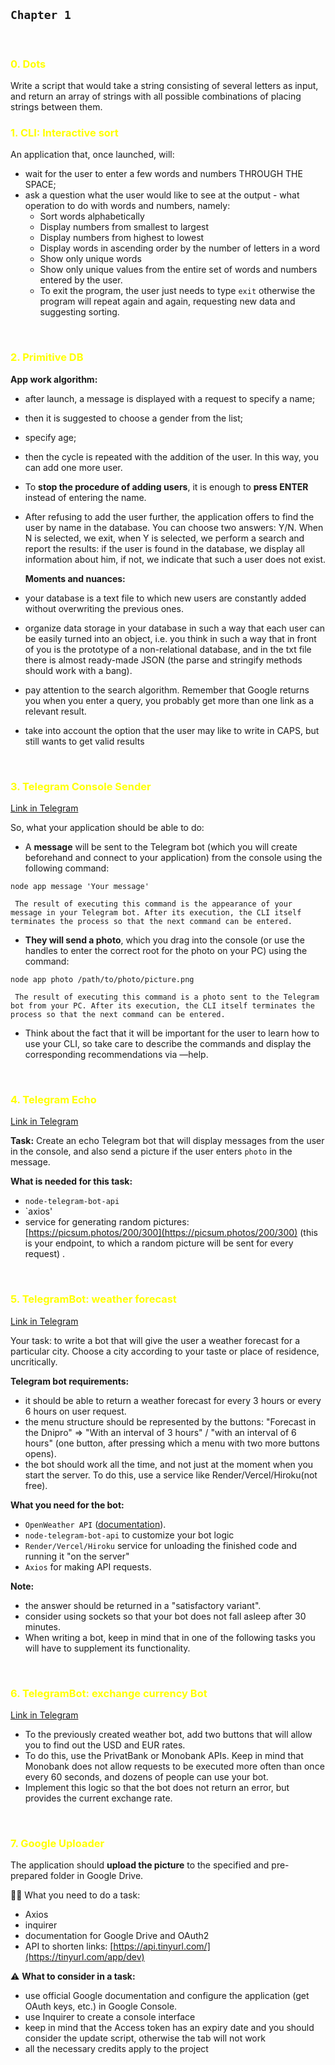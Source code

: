 ## `Chapter 1`

<br/>
<h3><span style="color:yellow">0. <b>Dots</b> </span></h3>Write a script that would take a string consisting of several letters as input, and return an array of strings with all possible combinations of placing strings between them.

<br/>
<h3><span style="color:yellow">1. <b>CLI: Interactive sort </b></span></h3>An application that, once launched, will:

- wait for the user to enter a few words and numbers THROUGH THE SPACE;
- ask a question what the user would like to see at the output - what operation to do with words and numbers, namely:
  - Sort words alphabetically
  - Display numbers from smallest to largest
  - Display numbers from highest to lowest
  - Display words in ascending order by the number of letters in a word
  - Show only unique words
  - Show only unique values from the entire set of words and numbers entered by the user.
  - To exit the program, the user just needs to type `exit` otherwise the program will repeat again and again, requesting new data and suggesting sorting.

<br/>
<h3><span style="color:yellow">2. <b>Primitive DB</b></span></h3>

**App work algorithm:**

- after launch, a message is displayed with a request to specify a name;
- then it is suggested to choose a gender from the list;
- specify age;
- then the cycle is repeated with the addition of the user. In this way, you can add one more user.
- To **stop the procedure of adding users**, it is enough to **press ENTER** instead of entering the name.
- After refusing to add the user further, the application offers to find the user by name in the database. You can choose two answers: Y/N. When N is selected, we exit, when Y is selected, we perform a search and report the results: if the user is found in the database, we display all information about him, if not, we indicate that such a user does not exist.

  **Moments and nuances:**

- your database is a text file to which new users are constantly added without overwriting the previous ones.
- organize data storage in your database in such a way that each user can be easily turned into an object, i.e. you think in such a way that in front of you is the prototype of a non-relational database, and in the txt file there is almost ready-made JSON (the parse and stringify methods should work with a bang).
- pay attention to the search algorithm. Remember that Google returns you when you enter a query, you probably get more than one link as a relevant result.
- take into account the option that the user may like to write in CAPS, but still wants to get valid results

<br/>
<h3><span style="color:yellow">3. <b>Telegram Console Sender</b></span></h3>
<a href="https://t.me/console_senderBot" target="_blank">Link in Telegram</a>

So, what your application should be able to do:

- A **message** will be sent to the Telegram bot (which you will create beforehand and connect to your application) from the console using the following command:

`node app message 'Your message'`

     The result of executing this command is the appearance of your message in your Telegram bot. After its execution, the CLI itself terminates the process so that the next command can be entered.

- **They will send a photo**, which you drag into the console (or use the handles to enter the correct root for the photo on your PC) using the command:

`node app photo /path/to/photo/picture.png`

     The result of executing this command is a photo sent to the Telegram bot from your PC. After its execution, the CLI itself terminates the process so that the next command can be entered.

- Think about the fact that it will be important for the user to learn how to use your CLI, so take care to describe the commands and display the corresponding recommendations via —help.

<br/>
<h3><span style="color:yellow">4. <b>Telegram Echo</b></span></h3>
<a href="https://t.me/WeatherForecast_and_RateBot" target="_blank">Link in Telegram</a>

**Task:** Create an echo Telegram bot that will display messages from the user in the console, and also send a picture if the user enters `photo` in the message.

**What is needed for this task:**

- `node-telegram-bot-api`
- `axios'
- service for generating random pictures: [https://picsum.photos/200/300](https://picsum.photos/200/300) (this is your endpoint, to which a random picture will be sent for every request) .

<br/>
<h3><span style="color:yellow">5. <b>TelegramBot: weather forecast</b></span></h3>
<a href="https://t.me/WeatherForecast_and_RateBot" target="_blank">Link in Telegram</a>

Your task: to write a bot that will give the user a weather forecast for a particular city. Choose a city according to your taste or place of residence, uncritically.

**Telegram bot requirements:**

- it should be able to return a weather forecast for every 3 hours or every 6 hours on user request.
- the menu structure should be represented by the buttons: "Forecast in the Dnipro" ⇒ "With an interval of 3 hours" / "with an interval of 6 hours" (one button, after pressing which a menu with two more buttons opens).
- the bot should work all the time, and not just at the moment when you start the server. To do this, use a service like Render/Vercel/Hiroku(not free).

**What you need for the bot:**

- `OpenWeather API` ([documentation](https://openweathermap.org/api)).
- `node-telegram-bot-api` to customize your bot logic
- `Render/Vercel/Hiroku` service for unloading the finished code and running it "on the server"
- `Axios` for making API requests.

**Note:**

- the answer should be returned in a "satisfactory variant".
- consider using sockets so that your bot does not fall asleep after 30 minutes.
- When writing a bot, keep in mind that in one of the following tasks you will have to supplement its functionality.

<br/>
<h3><span style="color:yellow">6. <b>TelegramBot: exchange currency Bot </b></span></h3>
<a href="https://t.me/WeatherForecast_and_RateBot" target="_blank">Link in Telegram</a>

- To the previously created weather bot, add two buttons that will allow you to find out the USD and EUR rates.
- To do this, use the PrivatBank or Monobank APIs. Keep in mind that Monobank does not allow requests to be executed more often than once every 60 seconds, and dozens of people can use your bot.
- Implement this logic so that the bot does not return an error, but provides the current exchange rate.

<br/>
<h3><span style="color:yellow">7. <b>Google Uploader</b></span></h3>

The application should **upload the picture** to the specified and pre-prepared folder in Google Drive.

🤘🏻 What you need to do a task:

- Axios
- inquirer
- documentation for Google Drive and OAuth2
- API to shorten links: [https://api.tinyurl.com/](https://tinyurl.com/app/dev)

⚠️ **What to consider in a task:**

- use official Google documentation and configure the application (get OAuth keys, etc.) in Google Console.
- use Inquirer to create a console interface
- keep in mind that the Access token has an expiry date and you should consider the update script, otherwise the tab will not work
- all the necessary credits apply to the project

<br/><br/>
